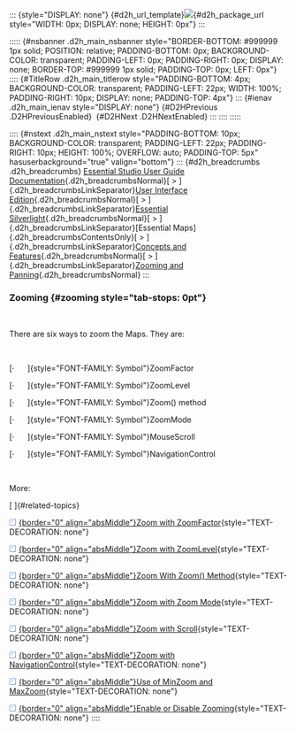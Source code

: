 ::: {style="DISPLAY: none"}
[](ms-xhelp:///?Id=d2h_url_template){#d2h_url_template}![](!package_url!){#d2h_package_url style="WIDTH: 0px; DISPLAY: none; HEIGHT: 0px"}
:::

::::: {#nsbanner .d2h_main_nsbanner style="BORDER-BOTTOM: #999999 1px solid; POSITION: relative; PADDING-BOTTOM: 0px; BACKGROUND-COLOR: transparent; PADDING-LEFT: 0px; PADDING-RIGHT: 0px; DISPLAY: none; BORDER-TOP: #999999 1px solid; PADDING-TOP: 0px; LEFT: 0px"}
:::: {#TitleRow .d2h_main_titlerow style="PADDING-BOTTOM: 4px; BACKGROUND-COLOR: transparent; PADDING-LEFT: 22px; WIDTH: 100%; PADDING-RIGHT: 10px; DISPLAY: none; PADDING-TOP: 4px"}
::: {#ienav .d2h_main_ienav style="DISPLAY: none"}
[](ms-xhelp:///?Id=f40b3bbf-b91d-4b3d-befb-1ace00a7f38d){#D2HPrevious .D2HPreviousEnabled}  [](ms-xhelp:///?Id=fcb9b309-225f-41d7-87f4-11915afed3a7){#D2HNext .D2HNextEnabled}
:::
::::
:::::

:::: {#nstext .d2h_main_nstext style="PADDING-BOTTOM: 10px; BACKGROUND-COLOR: transparent; PADDING-LEFT: 22px; PADDING-RIGHT: 10px; HEIGHT: 100%; OVERFLOW: auto; PADDING-TOP: 5px" hasuserbackground="true" valign="bottom"}
::: {#d2h_breadcrumbs .d2h_breadcrumbs}
[Essential Studio User Guide Documentation](ms-xhelp:///?Id=12457748-09e3-4d74-a240-8e049cedf030){.d2h_breadcrumbsNormal}[ \> ]{.d2h_breadcrumbsLinkSeparator}[User Interface Edition](ms-xhelp:///?Id=c29296b7-531c-413b-a0ec-488ca1f7f669){.d2h_breadcrumbsNormal}[ \> ]{.d2h_breadcrumbsLinkSeparator}[Essential Silverlight](ms-xhelp:///?Id=66221bd1-ba2e-43c2-94a7-618f50e01d24){.d2h_breadcrumbsNormal}[ \> ]{.d2h_breadcrumbsLinkSeparator}[Essential Maps]{.d2h_breadcrumbsContentsOnly}[ \> ]{.d2h_breadcrumbsLinkSeparator}[Concepts and Features](ms-xhelp:///?Id=ab523ca4-cfb2-4736-9bef-ec20b3268450){.d2h_breadcrumbsNormal}[ \> ]{.d2h_breadcrumbsLinkSeparator}[Zooming and Panning](ms-xhelp:///?Id=f40b3bbf-b91d-4b3d-befb-1ace00a7f38d){.d2h_breadcrumbsNormal}
:::

### Zooming {#zooming style="tab-stops: 0pt"}

 

There are six ways to zoom the Maps. They are:

 

[·      ]{style="FONT-FAMILY: Symbol"}ZoomFactor

[·      ]{style="FONT-FAMILY: Symbol"}ZoomLevel

[·      ]{style="FONT-FAMILY: Symbol"}Zoom() method

[·      ]{style="FONT-FAMILY: Symbol"}ZoomMode

[·      ]{style="FONT-FAMILY: Symbol"}MouseScroll

[·      ]{style="FONT-FAMILY: Symbol"}NavigationControl

 

More:

[ ]{#related-topics}

[![](button.gif){border="0" align="absMiddle"}Zoom with ZoomFactor](ms-xhelp:///?Id=3f0d0b3a-7e59-4940-83e6-f9dd5b13af2a){style="TEXT-DECORATION: none"}

[![](button.gif){border="0" align="absMiddle"}Zoom with ZoomLevel](ms-xhelp:///?Id=f628425d-0638-43d4-b493-52ea9b5bd095){style="TEXT-DECORATION: none"}

[![](button.gif){border="0" align="absMiddle"}Zoom With Zoom() Method](ms-xhelp:///?Id=bd91692e-27c9-4e6a-9ae5-014ba4153d94){style="TEXT-DECORATION: none"}

[![](button.gif){border="0" align="absMiddle"}Zoom with Zoom Mode](ms-xhelp:///?Id=32cca7b3-5b3f-4d75-af51-ddb214cc7058){style="TEXT-DECORATION: none"}

[![](button.gif){border="0" align="absMiddle"}Zoom with Scroll](ms-xhelp:///?Id=52af2d35-a0f2-4eb5-9fd0-6c74a2f720f5){style="TEXT-DECORATION: none"}

[![](button.gif){border="0" align="absMiddle"}Zoom with NavigationControl](ms-xhelp:///?Id=72c5bd09-a804-47ef-957e-72db0930db6d){style="TEXT-DECORATION: none"}

[![](button.gif){border="0" align="absMiddle"}Use of MinZoom and MaxZoom](ms-xhelp:///?Id=b7a58af3-af6f-4364-910e-d93490657620){style="TEXT-DECORATION: none"}

[![](button.gif){border="0" align="absMiddle"}Enable or Disable Zooming](ms-xhelp:///?Id=0d9e3fd2-585c-4cb0-b8f1-f339a0192958){style="TEXT-DECORATION: none"}
::::
